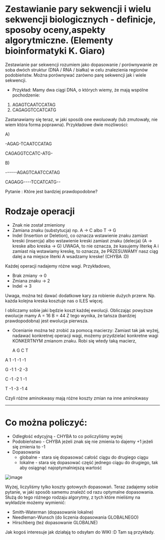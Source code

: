 # Zestawianie pary sekwencji i wielu sekwencji biologicznych - definicje, sposoby oceny,aspekty algorytmiczne. (Elementy bioinformatyki K. Giaro) 

Zestawianie par sekwencji rozumiem jako dopasowanie / porównywanie ze soba dwóch struktur (DNA / RNA / białka) w celu znalezienia regionów podobieństw.
Można porównywać zarówno parę sekwencji jak i wiele sekwencji.

- Przykład:
Mamy dwa ciągi DNA, o których wiemy, że mają wspólne pochodzenie:
1. AGAGTCAATCCATAG
2. CAGAGGTCCATCATG

Zastanawiamy się teraz, w jaki sposób one ewoluowały (lub zmutowały, nie wiem która forma poprawna). Przykładowe dwie mozliwości:

A)

-AGAG-TCAATCCATAG

CAGAGGTCCATC-ATG-

B)

------AGAGTCAATCCATAG

CAGAGG----TCCATCATG--

Pytanie : Które jest bardziej prawdopodobne?

# Rodzaje operacji
- Znak nie został zmieniony
- Zamiana znaku (substytucja) np. A -> C albo T -> G
- Indel (Insertion or Deletion), co oznacza wstawienie znaku zamiast kreski (insercja) albo wstawienie kreski zamiast znaku (delecja) (A -> kreske albo kreska -> G) UWAGA, to nie oznacza, że kasujemy literkę A i zamiast nią wstawiamy kreskę, to oznacza, że PRZESUWAMY nasz ciąg dalej a na miejsce literki A wsadzamy kreske! (CHYBA :D)

Każdej operacji nadajemy różne wagi. Przykładowo, 
- Brak zmiany -> 0
- Zmiana znaku -> 2
- Indel -> 3

Uwaga, można też dawać dodatkowe kary za robienie dużych przerw. Np. każda kolejna kreska kosztuje nas o ILEŚ więcej.

I obliczamy sobie jaki będzie koszt każdej ewolucji. Obliczając powyższe ewolucje mamy
A = 16
B = 44
Z tego wynika, że tańsza (bardziej prawdopodobna) jest ewolucja pierwsza.

* Ocenianie można też zrobić za pomocą macierzy:
Zamiast tak jak wyżej, nadawać konkretnej operacji wagi, możemy przydzielać konkretne wagi KONKERTNYM zmianom znaku. Robi się wtedy taką macierz, 

     A  G  C  T

A   1  -1  -1  -1

G  -1   1  -2  -3

C  -1  -2   1  -1

T  -1  -3  -1   4

Czyli różne aminokwasy mają różne koszty zmian na inne aminokwasy

-------------------------

# Co można policzyć:
  - Odległość edycyjną - CHYBA to co policzyliśmy wyżej
  - Podobieństwo - CHYBA jeżeli znak się nie zmienia to dajemy +1 jeżeli się zmienia to -1
  - Dopasowania
    - globalne - stara się dopasować całość ciągu do drugiego ciągu
    - lokalne - stara się dopasować część jednego ciągu do drugiego, tak aby osiągnąć najoptymalniejszą wartość

![image](https://www.researchgate.net/profile/Tomas_Flouri/publication/260376769/figure/fig2/AS:216362501840900@1428596248757/Global-local-and-semi-global-alignment-The-global-local-and-semi-global-alignments.png)

Wyżej, liczyliśmy tylko koszty gotowych dopasowań. Teraz zadajemy sobie pytanie, w jaki sposób samemu znaleźć od razu optymalne dopasowania.
Służą do tego różnego rodzaju algorytmy, z tych które mieliśmy na wykładzie możemy wymienić: 
  - Smith-Waterman (dopasowanie lokalne)
  - Needleman-Wunsch (do liczenia dopasowania GLOBALNEGO) 
  - Hirschberg (też dopasowanie GLOBALNE) 

Jak kogoś interesuje jak działają to odsyłam do WIKI :D Tam są przykłady. 

